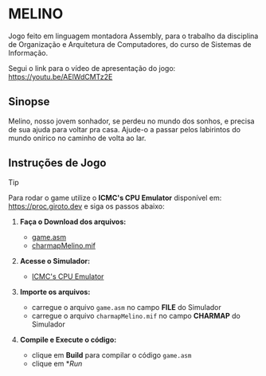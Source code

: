# MELINO
Jogo feito em linguagem montadora Assembly, para o trabalho da disciplina de Organização e Arquitetura de Computadores, do curso de Sistemas de Informação.

Segui o link para o vídeo de apresentação do jogo: https://youtu.be/AElWdCMTz2E 

## Sinopse
Melino, nosso jovem sonhador, se perdeu no mundo dos sonhos, e precisa de sua ajuda para voltar pra casa. Ajude-o a passar pelos labirintos do mundo onírico no caminho de volta ao lar.

## Instruções de Jogo
> [!TIP]
> Para rodar o game utilize o **ICMC's CPU Emulator** disponível em: https://proc.giroto.dev e siga os passos abaixo:

1. **Faça o Download dos arquivos:**   
   * [game.asm](game.asm)
   * [charmapMelino.mif](charmapMelino.mif)
     

2. **Acesse o Simulador:**
   * [ICMC's CPU Emulator](https://proc.giroto.dev)


3. **Importe os arquivos:**
   * carregue o arquivo `game.asm` no campo **FILE** do Simulador
   * carregue o arquivo `charmapMelino.mif` no campo **CHARMAP** do Simulador
  
4. **Compile e Execute o código:**
   * clique em **Build** para compilar o código `game.asm`
   * clique em **Run*
